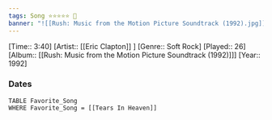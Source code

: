 ```yaml
---
tags: Song ⭐⭐⭐⭐⭐ 💛
banner: "![[Rush: Music from the Motion Picture Soundtrack (1992).jpg]]"
---
```

[Time:: 3:40]
[Artist:: [[Eric Clapton]] ]
[Genre:: Soft Rock]
[Played:: 26]
[Album:: [[Rush: Music from the Motion Picture Soundtrack (1992)]]]
[Year:: 1992]
### Dates
````dataview
TABLE Favorite_Song
WHERE Favorite_Song = [[Tears In Heaven]]
````